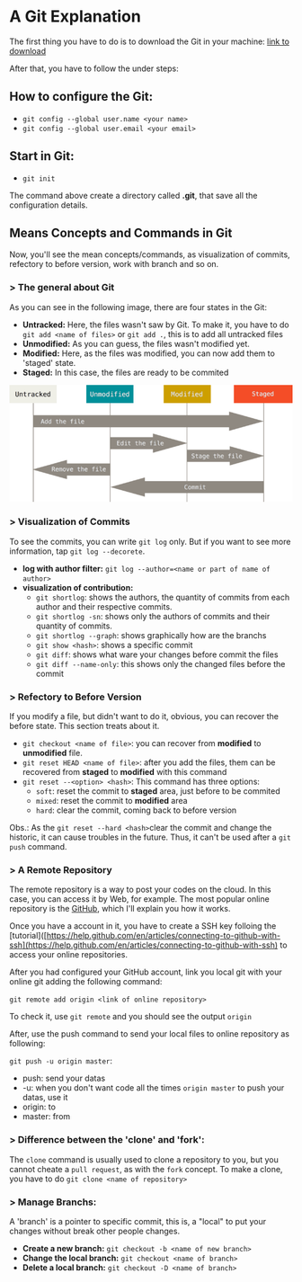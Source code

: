 # A Git Explanation


The first thing you have to do is to download the Git in your machine:
[link to download](https://git-scm.com/downloads)

After that, you have to follow the under steps: 

## How to configure the Git:

* `git config --global user.name <your name>`
* `git config --global user.email <your email>`

## Start in Git:

* `git init`

The command above create a directory called **.git**, that save all the configuration details.

## Means Concepts and Commands in Git

Now, you'll see the mean concepts/commands, as visualization of commits, refectory to before version, work with branch and so on. 

### > The general about Git

As you can see in the following image, there are four states in the Git:
* **Untracked:** Here, the files wasn't saw by Git. To make it, you have to do 
`git add <name of files>` or `git add .`, this is to add all untracked files
* **Unmodified:** As you can guess, the files wasn't modified yet.
* **Modified:** Here, as the files was modified, you can now add them to 'staged' state.
* **Staged:** In this case, the files are ready to be commited

![git explanation image](git-general.png)

### > Visualization of Commits

To see the commits, you can write `git log` only. But if you want to see more information, tap `git log --decorete`.

* **log with author filter:** `git log --author=<name or part of name of author>`
* **visualization of contribution:** 
	* `git shortlog`: shows the authors, the quantity of commits from each author and their respective commits.
	* `git shortlog -sn`: shows only the authors of commits and their quantity of commits.
	* `git shortlog --graph`: shows graphically how are the branchs
	* `git show <hash>`: shows a specific commit
	* `git diff`: shows what ware your changes before commit the files
	* `git diff --name-only`: this shows only the changed files before the commit

### > Refectory to Before Version

If you modify a file, but didn't want to do it, obvious, you can recover the before state. This section treats about it.

* `git checkout <name of file>`: you can recover from **modified** to **unmodified** file. 
* `git reset HEAD <name of file>`: after you add the files, them can be recovered from **staged** to **modified** with this command
* `git reset --<option> <hash>`: This command has three options:
	* `soft`: reset the commit to **staged** area, just before to be commited
	* `mixed`: reset the commit to **modified** area
	* `hard`: clear the commit, coming back to before version

Obs.: As the `git reset --hard <hash>`clear the commit and change the historic, it can cause troubles in the future. Thus, it can't be used after a `git push` command.

### > A Remote Repository

The remote repository is a way to post your codes on the cloud. In this case, you can access it by Web, for example. The most popular online repository is the [GitHub](https://github.com/), which I'll explain you how it works.

Once you have a account in it, you have to create a SSH key folloing the [tutorial]([https://help.github.com/en/articles/connecting-to-github-with-ssh](https://help.github.com/en/articles/connecting-to-github-with-ssh) to access your online repositories.

After you had configured your GitHub account, link you local git with your online git adding the following command:

`git remote add origin <link of online repository>`

To check it, use `git remote` and you should see the output `origin`

After, use the push command to send your local files to online repository as following:

`git push -u origin master`:
* push: send your datas
* -u: when you don't want code all the times `origin master` to push your datas, use it
* origin: to
* master: from

### > Difference between the 'clone' and 'fork': 
	
The `clone` command is usually used to clone a repository to you, but you cannot cheate a `pull request`, as with the `fork` concept. 
To make a clone, you have to do `git clone <name of repository>`

### > Manage Branchs:

A 'branch' is a pointer to specific commit, this is, a "local" to put your changes without break other people changes. 

* **Create a new branch:** `git checkout -b <name of new branch>`
* **Change the local branch:** `git checkout <name of branch>`
* **Delete a local branch:** `git checkout -D <name of branch>`
